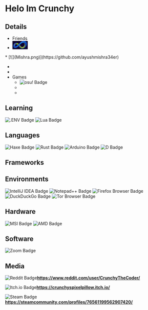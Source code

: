 # Helo Im Crunchy


## Details
* Friends
* <a href="https://github.com/ayushmishra34er">
  <img src="Mishra.png" alt="Mishra" width="50"/>
</a>
  * [![](Mishra.png)](https://github.com/ayushmishra34er)

  *
  *
* Games
  * ![osu! Badge](https://img.shields.io/badge/osu!-F6A?logo=osu&logoColor=fff&style=plastic)
  *
  *

## Learning
![.ENV Badge](https://img.shields.io/badge/.ENV-ECD53F?logo=dotenv&logoColor=000&style=flat)
![Lua Badge](https://img.shields.io/badge/Lua-000080?logo=lua&logoColor=fff&style=flat)

## Languages
![Haxe Badge](https://img.shields.io/badge/Haxe-EA8220?logo=haxe&logoColor=fff&style=plastic)
![Rust Badge](https://img.shields.io/badge/Rust-006?logo=rust&logoColor=fff&style=plastic)
![Arduino Badge](https://img.shields.io/badge/Arduino-00878F?logo=arduino&logoColor=fff&style=plastic)
![D Badge](https://img.shields.io/badge/D-B03931?logo=d&logoColor=fff&style=plastic)
## Frameworks


## Environments
![IntelliJ IDEA Badge](https://img.shields.io/badge/IntelliJ%20IDEA-986?logo=intellijidea&logoColor=fff&style=flat-square)
![Notepad++ Badge](https://img.shields.io/badge/Notepad%2B%2B-90E59A?logo=notepadplusplus&logoColor=000&style=flat-square)
![Firefox Browser Badge](https://img.shields.io/badge/Firefox%20Browser-FF7139?logo=firefoxbrowser&logoColor=fff&style=flat-square)
![DuckDuckGo Badge](https://img.shields.io/badge/DuckDuckGo-DE5833?logo=duckduckgo&logoColor=fff&style=flat-square)
![Tor Browser Badge](https://img.shields.io/badge/Tor%20Browser-7D4698?logo=torbrowser&logoColor=fff&style=flat-square)

## Hardware
![MSI Badge](https://img.shields.io/badge/MSI-F00?logo=msi&logoColor=fff&style=flat-square)
![AMD Badge](https://img.shields.io/badge/AMD-ED1C24?logo=amd&logoColor=fff&style=flat-square)

## Software
![Zoom Badge](https://img.shields.io/badge/Zoom-0B5CFF?logo=zoom&logoColor=fff&style=flat-square)

## Media
![Reddit Badge](https://img.shields.io/badge/Reddit-FF4500?logo=reddit&logoColor=fff&style=flat)**https://www.reddit.com/user/CrunchyTheCoder/**

![Itch.io Badge](https://img.shields.io/badge/Itch.io-FA5C5C?logo=itchdotio&logoColor=fff&style=flat)**https://crunchyspixelpillow.itch.io/**

![Steam Badge](https://img.shields.io/badge/Steam-000?logo=steam&logoColor=fff&style=flat)**https://steamcommunity.com/profiles/76561199562907420/**
